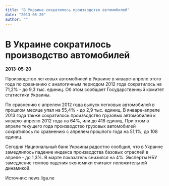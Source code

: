 ```yaml
---
title: "В Украине сократилось производство автомобилей"
date: "2013-05-20"
author: ""
---
```


# В Украине сократилось производство автомобилей

**2013-05-20** 

Производство легковых автомобилей в Украине в январе-апреле этого года по сравнению с аналогичным периодом 2012 года сократилось на 71,2% - до 9,3 тыс. единиц. Об этом сообщает Государственный комитет статистики Украины.

По сравнению с апрелем 2012 года выпуск легковых автомобилей в прошлом месяце упал на 55,4% - до 2,9 тыс. единиц. В январе-апреле 2013 года также сократилось производство грузовых автомобилей к январю-апрелю 2012 года на 64%, или до 418 единиц. При этом в апреле текущего года производство грузовых автомобилей сократилось по сравнению с апрелем прошлого года на 51,1%, до 108 единиц. 

 

 Сегодня Национальный банк Украины радостно сообщил, что в Украине замедлилось падение индекса производства базовых отраслей в апреле - до 1,3%. В марте показатель снизился на 4%. Эксперты НБУ замедление темпов падения экономики считают положительной динамикой.

Источник: news.liga.ne